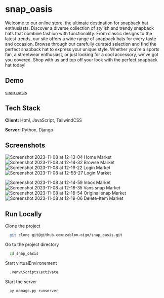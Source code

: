 # snap_oasis
Welcome to our online store, the ultimate destination for snapback hat enthusiasts. Discover a diverse collection of stylish and trendy snapback hats that combine fashion with functionality. 
From classic designs to the latest trends, our site offers a wide range of snapback hats for every taste and occasion.
Browse through our carefully curated selection and find the perfect snapback hat to express your unique style. Whether you're a sports fan, a streetwear enthusiast, or just looking for a cool accessory, we've got you covered. 
Shop with us and top off your look with the perfect snapback hat today!

## Demo
[snap oasis](https://snap-oasis.onrender.com/)
## Tech Stack

**Client:** Html, JavaScript, TailwindCSS

**Server:** Python, Django

## Screenshots
![Screenshot 2023-11-08 at 12-13-04 Home Market](https://github.com/zablon-oigo/snap_oasis/assets/143833326/ce56db77-509a-4131-ba19-9875ea992c7a)
![Screenshot 2023-11-08 at 12-14-32 Browse Market](https://github.com/zablon-oigo/snap_oasis/assets/143833326/cb7ff2cf-37a4-4686-b002-a1a6e074ac28)
![Screenshot 2023-11-08 at 12-19-22 Login Market](https://github.com/zablon-oigo/snap_oasis/assets/143833326/a6d31b9b-2956-4e93-bbb6-84ff7cea797e)
![Screenshot 2023-11-08 at 12-58-27 Login Market](https://github.com/zablon-oigo/snap_oasis/assets/143833326/0efa8ed8-bfe6-4899-93d0-4872ca351a65)

![Screenshot 2023-11-08 at 12-14-59 Inbox Market](https://github.com/zablon-oigo/snap_oasis/assets/143833326/8c0e4cac-b42f-4d00-930d-fcfd334a0700)
![Screenshot 2023-11-08 at 12-18-35 Vans snap Market](https://github.com/zablon-oigo/snap_oasis/assets/143833326/fa242762-15ba-4d05-9f64-9345bc0d2877)
![Screenshot 2023-11-08 at 12-18-54 Original snap Market](https://github.com/zablon-oigo/snap_oasis/assets/143833326/f155e1c4-2ece-458a-8d7f-883397140950)
![Screenshot 2023-11-08 at 12-19-06 Delete-Item Market](https://github.com/zablon-oigo/snap_oasis/assets/143833326/5995fc42-f0e3-4696-a6dd-9d4115daf669)

## Run Locally

Clone the project

```bash
  git clone git@github.com:zablon-oigo/snap_oasis.git
```

Go to the project directory

```bash
  cd snap_oasis
```

Start virtualEnvironement

```bash
  .venv\Scripts\activate
```

Start the server

```bash
  py manage.py runserver
```
